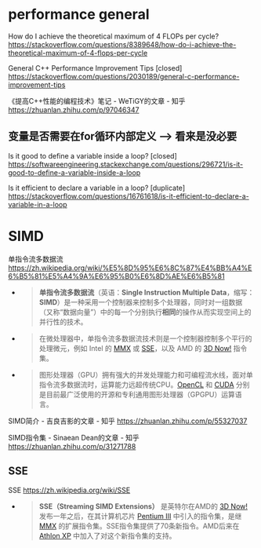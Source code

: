
# performance general

How do I achieve the theoretical maximum of 4 FLOPs per cycle? https://stackoverflow.com/questions/8389648/how-do-i-achieve-the-theoretical-maximum-of-4-flops-per-cycle

General C++ Performance Improvement Tips [closed] https://stackoverflow.com/questions/2030189/general-c-performance-improvement-tips

《提高C++性能的编程技术》笔记 - WeTiGY的文章 - 知乎 https://zhuanlan.zhihu.com/p/97046347

## 变量是否需要在for循环内部定义 --> 看来是没必要

Is it good to define a variable inside a loop? [closed] https://softwareengineering.stackexchange.com/questions/296721/is-it-good-to-define-a-variable-inside-a-loop

Is it efficient to declare a variable in a loop? [duplicate] https://stackoverflow.com/questions/16761618/is-it-efficient-to-declare-a-variable-in-a-loop

# SIMD

单指令流多数据流 https://zh.wikipedia.org/wiki/%E5%8D%95%E6%8C%87%E4%BB%A4%E6%B5%81%E5%A4%9A%E6%95%B0%E6%8D%AE%E6%B5%81
- > **单指令流多数据流**（英语：**Single Instruction Multiple Data**，缩写：**SIMD**）是一种采用一个控制器来控制多个处理器，同时对一组数据（又称“数据向量”）中的每一个分别执行**相同**的操作从而实现空间上的并行性的技术。
- > 在微处理器中，单指令流多数据流技术则是一个控制器控制多个平行的处理微元，例如 Intel 的 [MMX](https://zh.wikipedia.org/wiki/MMX) 或 [SSE](https://zh.wikipedia.org/wiki/SSE)，以及 AMD 的 [3D Now!](https://zh.wikipedia.org/wiki/3DNow!) 指令集。
- > 图形处理器（GPU）拥有强大的并发处理能力和可编程流水线，面对单指令流多数据流时，运算能力远超传统CPU。[OpenCL](https://zh.wikipedia.org/wiki/OpenCL) 和 [CUDA](https://zh.wikipedia.org/wiki/CUDA) 分别是目前最广泛使用的开源和专利通用图形处理器（GPGPU）运算语言。

SIMD简介 - 吉良吉影的文章 - 知乎 https://zhuanlan.zhihu.com/p/55327037

SIMD指令集 - Sinaean Dean的文章 - 知乎 https://zhuanlan.zhihu.com/p/31271788

## SSE

SSE https://zh.wikipedia.org/wiki/SSE
- > **SSE（Streaming SIMD Extensions）** 是英特尔在AMD的 [3D Now!]() 发布一年之后，在其计算机芯片 [Pentium III]() 中引入的指令集，是继 [MMX]() 的扩展指令集。SSE指令集提供了70条新指令。AMD后来在 [Athlon XP]() 中加入了对这个新指令集的支持。
